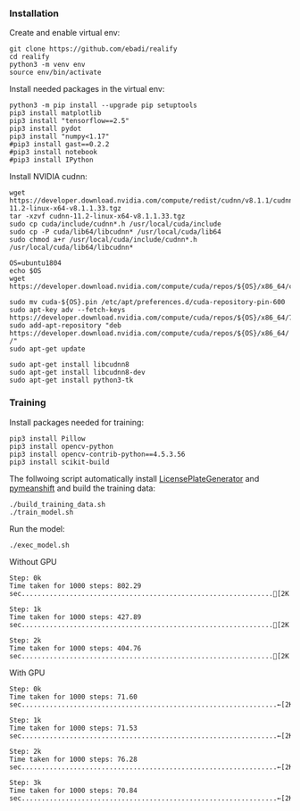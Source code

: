 ### Installation
Create and enable virtual env:
```
git clone https://github.com/ebadi/realify
cd realify
python3 -m venv env
source env/bin/activate
```
Install needed packages in the virtual env:
```
python3 -m pip install --upgrade pip setuptools
pip3 install matplotlib
pip3 install "tensorflow==2.5"
pip3 install pydot
pip3 install "numpy<1.17"
#pip3 install gast==0.2.2
#pip3 install notebook
#pip3 install IPython
```

Install NVIDIA cudnn:
```
wget https://developer.download.nvidia.com/compute/redist/cudnn/v8.1.1/cudnn-11.2-linux-x64-v8.1.1.33.tgz
tar -xzvf cudnn-11.2-linux-x64-v8.1.1.33.tgz
sudo cp cuda/include/cudnn*.h /usr/local/cuda/include 
sudo cp -P cuda/lib64/libcudnn* /usr/local/cuda/lib64 
sudo chmod a+r /usr/local/cuda/include/cudnn*.h /usr/local/cuda/lib64/libcudnn*

OS=ubuntu1804
echo $OS
wget https://developer.download.nvidia.com/compute/cuda/repos/${OS}/x86_64/cuda-${OS}.pin 

sudo mv cuda-${OS}.pin /etc/apt/preferences.d/cuda-repository-pin-600
sudo apt-key adv --fetch-keys https://developer.download.nvidia.com/compute/cuda/repos/${OS}/x86_64/7fa2af80.pub
sudo add-apt-repository "deb https://developer.download.nvidia.com/compute/cuda/repos/${OS}/x86_64/ /"
sudo apt-get update

sudo apt-get install libcudnn8
sudo apt-get install libcudnn8-dev
sudo apt-get install python3-tk
```

### Training
Install packages needed for training:

```
pip3 install Pillow
pip3 install opencv-python
pip3 install opencv-contrib-python==4.5.3.56
pip3 install scikit-build
```

The follwoing script automatically install [LicensePlateGenerator](https://github.com/ebadi/LicensePlateGenerator) and [pymeanshift](https://github.com/fjean/pymeanshift/wiki/Install) and build the training data:

```
./build_training_data.sh
./train_model.sh
```

Run the model:
```
./exec_model.sh
```




Without GPU
```
Step: 0k
Time taken for 1000 steps: 802.29 sec...............................................................[2K

Step: 1k
Time taken for 1000 steps: 427.89 sec...............................................................[2K

Step: 2k
Time taken for 1000 steps: 404.76 sec...............................................................[2K
```

With GPU

```
Step: 0k
Time taken for 1000 steps: 71.60 sec................................................................←[2K

Step: 1k
Time taken for 1000 steps: 71.53 sec................................................................←[2K

Step: 2k
Time taken for 1000 steps: 76.28 sec................................................................←[2K

Step: 3k
Time taken for 1000 steps: 70.84 sec................................................................←[2K
```
